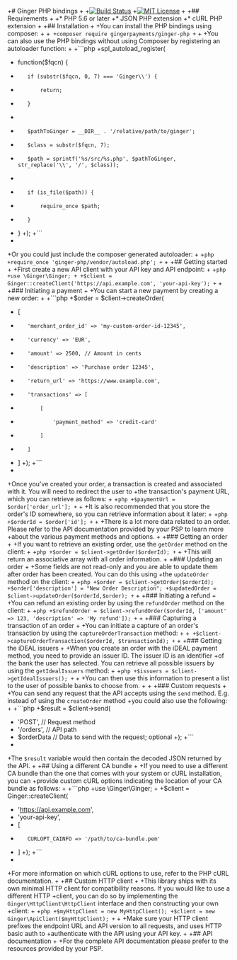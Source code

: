 +# Ginger PHP bindings
+
+[![Build Status](https://travis-ci.org/gingerpayments/ginger-php.svg)](https://travis-ci.org/gingerpayments/ginger-php)
+[![MIT License](https://img.shields.io/badge/license-MIT-brightgreen.svg)](https://github.com/gingerpayments/ginger-php/blob/master/LICENSE)
+
+## Requirements
+
+* PHP 5.6 or later
+* JSON PHP extension
+* cURL PHP extension
+
+## Installation
+
+You can install the PHP bindings using composer:
+
+```
+composer require gingerpayments/ginger-php
+```
+
+You can also use the PHP bindings without using Composer by registering an autoloader function:
+
+```php
+spl_autoload_register(
+    function($fqcn) {
+        if (substr($fqcn, 0, 7) === 'Ginger\\') {
+            return;
+        }
+
+        $pathToGinger = __DIR__ . '/relative/path/to/ginger';
+        $class = substr($fqcn, 7);
+        $path = sprintf('%s/src/%s.php', $pathToGinger, str_replace('\\', '/', $class));
+
+        if (is_file($path)) {
+            require_once $path;
+        }
+    }
+);
+```
+
+Or you could just include the composer generated autoloader:
+
+```php
+require_once 'ginger-php/vendor/autoload.php';
+```
+
+## Getting started
+
+First create a new API client with your API key and API endpoint:
+
+```php
+use \Ginger\Ginger;
+
+$client = Ginger::createClient('https://api.example.com', 'your-api-key');
+```
+
+### Initiating a payment
+
+You can start a new payment by creating a new order:
+
+```php
+$order = $client->createOrder(
+    [
+        'merchant_order_id' => 'my-custom-order-id-12345',
+        'currency' => 'EUR',
+        'amount' => 2500, // Amount in cents
+        'description' => 'Purchase order 12345',
+        'return_url' => 'https://www.example.com',
+        'transactions' => [
+            [
+                'payment_method' => 'credit-card'
+            ]
+        ]
+    ]
+);
+```
+
+Once you've created your order, a transaction is created and associated with it. You will need to redirect the user to
+the transaction's payment URL, which you can retrieve as follows:
+
+```php
+$paymentUrl = $order['order_url'];
+```
+
+It is also recommended that you store the order's ID somewhere, so you can retrieve information about it later:
+
+```php
+$orderId = $order['id'];
+```
+
+There is a lot more data related to an order. Please refer to the API documentation provided by your PSP to learn more
+about the various payment methods and options.
+
+### Getting an order
+
+If you want to retrieve an existing order, use the `getOrder` method on the client:
+
+```php
+$order = $client->getOrder($orderId);
+```
+
+This will return an associative array with all order information.
+
+### Updating an order
+
+Some fields are not read-only and you are able to update them after order has been created. You can do this using
+the `updateOrder` method on the client:
+
+```php
+$order = $client->getOrder($orderId);
+$order['description'] = "New Order Description";
+$updatedOrder = $client->updateOrder($orderId,$order);
+```
+
+### Initiating a refund
+
+You can refund an existing order by using the `refundOrder` method on the client:
+
+```php
+$refundOrder = $client->refundOrder($orderId, ['amount' => 123, 'description' => 'My refund']);
+```
+
+### Capturing a transaction of an order
+
+You can initiate a capture of an order's transaction by using the `captureOrderTransaction` method:
+
+```
+$client->captureOrderTransaction($orderId, $transactionId);
+```
+
+### Getting the iDEAL issuers
+
+When you create an order with the iDEAL payment method, you need to provide an issuer ID. The issuer ID is an identifier
+of the bank the user has selected. You can retrieve all possible issuers by using the `getIdealIssuers` method:
+
+```php
+$issuers = $client->getIdealIssuers();
+```
+
+You can then use this information to present a list to the user of possible banks to choose from.
+
+
+### Custom requests
+
+You can send any request that the API accepts using the `send` method. E.g. instead of using the `createOrder` method
+you could also use the following:
+
+```php
+$result = $client->send(
+    'POST', // Request method
+    '/orders', // API path
+    $orderData // Data to send with the request; optional
+);
+```
+
+The `$result` variable would then contain the decoded JSON returned by the API.
+
+## Using a different CA bundle
+
+If you need to use a different CA bundle than the one that comes with your system or cURL installation, you can
+provide custom cURL options indicating the location of your CA bundle as follows:
+
+```php
+use \Ginger\Ginger;
+
+$client = Ginger::createClient(
+    'https://api.example.com',
+    'your-api-key', 
+    [
+        CURLOPT_CAINFO => '/path/to/ca-bundle.pem'
+    ]
+);
+```
+
+For more information on which cURL options to use, refer to the PHP cURL documentation.
+
+## Custom HTTP client
+
+This library ships with its own minimal HTTP client for compatibility reasons. If you would like to use a different HTTP
+client, you can do so by implementing the `Ginger\HttpClient\HttpClient` interface and then constructing your own
+client:
+
+```php
+$myHttpClient = new MyHttpClient();
+$client = new Ginger\ApiClient($myHttpClient);
+```
+
+Make sure your HTTP client prefixes the endpoint URL and API version to all requests, and uses HTTP basic auth to
+authenticate with the API using your API key.
+
+## API documentation
+
+For the complete API documentation please prefer to the resources provided by your PSP.